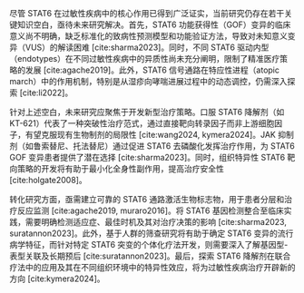 尽管 STAT6 在过敏性疾病中的核心作用已得到广泛证实，当前研究仍存在若干关键知识空白，亟待未来研究解决。首先，STAT6 功能获得性（GOF）变异的临床意义尚不明确，缺乏标准化的致病性预测模型和功能验证方法，导致对未知意义变异（VUS）的解读困难 [cite:sharma2023]。同时，不同 STAT6 驱动内型（endotypes）在不同过敏性疾病中的异质性尚未充分阐明，限制了精准医疗策略的发展 [cite:agache2019]。此外，STAT6 信号通路在特应性进程（atopic march）中的作用机制，特别是从湿疹向哮喘进展过程中的动态调控，仍需深入探索 [cite:li2022]。

针对上述空白，未来研究应聚焦于开发新型治疗策略。口服 STAT6 降解剂（如 KT-621）代表了一种突破性治疗范式，通过直接靶向转录因子而非上游细胞因子，有望克服现有生物制剂的局限性 [cite:wang2024, kymera2024]。JAK 抑制剂（如鲁索替尼、托法替尼）通过促进 STAT6 去磷酸化发挥治疗作用，为 STAT6 GOF 变异患者提供了潜在选择 [cite:sharma2023]。同时，组织特异性 STAT6 靶向策略的开发将有助于最小化全身性副作用，提高治疗安全性 [cite:holgate2008]。

转化研究方面，亟需建立可靠的 STAT6 通路激活生物标志物，用于患者分层和治疗反应监测 [cite:agache2019, muraro2016]。将 STAT6 基因检测整合至临床实践，需要明确检测适应症、最佳时机及其对治疗决策的影响 [cite:sharma2023, suratannon2023]。此外，基于人群的筛查研究将有助于确定 STAT6 变异的流行病学特征，而针对特定 STAT6 突变的个体化疗法开发，则需要深入了解基因型-表型关联及长期预后 [cite:suratannon2023]。最后，探索 STAT6 降解剂在联合疗法中的应用及其在不同组织环境中的特异性效应，将为过敏性疾病治疗开辟新的方向 [cite:kymera2024]。
